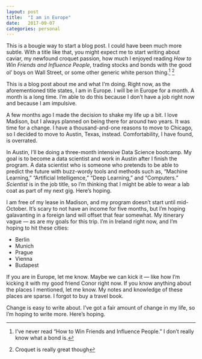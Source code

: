 ```yaml
---
layout: post
title:  "I am in Europe"
date:   2017-09-07
categories: personal
---
```


This is a bougie way to start a blog post. I could have been much more subtle. With a title like that, you might expect me to start writing about caviar, my newfound croquet passion, how much I enjoyed reading *How to Win Friends and Influence People*, trading stocks and bonds with the good ol’ boys on Wall Street, or some other generic white person thing.[^1] [^2]

This is a blog post about me and what I’m doing. Right now, as the aforementioned title states, I am in Europe. I will be in Europe for a month. A month is a long time. I’m able to do this because I don’t have a job right now and because I am impulsive.

A few months ago I made the decision to shake my life up a bit. I love Madison, but I always planned on being there for around two years. It was time for a change. I have a thousand-and-one reasons to move to Chicago, so I decided to move to Austin, Texas, instead. Comfortability, I have found, is overrated.

In Austin, I’ll be doing a three-month intensive Data Science bootcamp. My goal is to become a data scientist and work in Austin after I finish the program. A data scientist who is someone who pretends to be able to predict the future with buzz-wordy tools and methods such as, “Machine Learning,” “Artificial Intelligence,” “Deep Learning,” and “Computers.” *Scientist* is in the job title, so I’m thinking that I might be able to wear a lab coat as part of my next gig. Here’s hoping.

I am free of my lease in Madison, and my program doesn’t start until mid-October. It’s scary to not have an income for five months, but I’m hoping galavanting in a foreign land will offset that fear somewhat. My itinerary vague — as are my goals for this trip. I’m in Ireland right now, and I’m hoping to hit these cities:
- Berlin
- Munich
- Prague
- Vienna
- Budapest

If you are in Europe, let me know. Maybe we can kick it — like how I’m kicking it with my good friend Conor right now. If you know anything about the places I mentioned, let me know. My notes and knowledge of these places are sparse. I forgot to buy a travel book.

Change is easy to write about. I’ve got a fair amount of change in my life, so I’m hoping to write more. Here’s hoping.

[^1]:	I’ve never read “How to Win Friends and Influence People.” I don’t really know what a bond is.

[^2]:	Croquet is really great though

